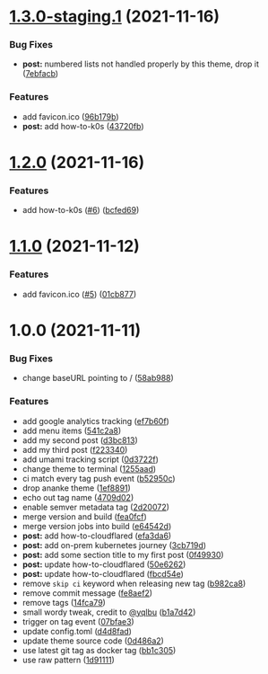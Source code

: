 # [1.3.0-staging.1](https://github.com/kunish/website/compare/v1.2.0...v1.3.0-staging.1) (2021-11-16)


### Bug Fixes

* **post:** numbered lists not handled properly by this theme, drop it ([7ebfacb](https://github.com/kunish/website/commit/7ebfacb668e2d233e4df5e0ee5e82541275d8514))


### Features

* add favicon.ico ([96b179b](https://github.com/kunish/website/commit/96b179be47f6c6fada09e58fefa41c0a6a8b70da))
* **post:** add how-to-k0s ([43720fb](https://github.com/kunish/website/commit/43720fb98ea3cb02479600d94f2d871f70002da3))

# [1.2.0](https://github.com/kunish/website/compare/v1.1.0...v1.2.0) (2021-11-16)


### Features

* add how-to-k0s ([#6](https://github.com/kunish/website/issues/6)) ([bcfed69](https://github.com/kunish/website/commit/bcfed6981fa5b8a0966259b6f8e3139ffdb9937b))

# [1.1.0](https://github.com/kunish/website/compare/v1.0.0...v1.1.0) (2021-11-12)


### Features

* add favicon.ico ([#5](https://github.com/kunish/website/issues/5)) ([01cb877](https://github.com/kunish/website/commit/01cb87759f29d0010b0f3475a987499d3dabac12))

# 1.0.0 (2021-11-11)


### Bug Fixes

* change baseURL pointing to / ([58ab988](https://github.com/kunish/website/commit/58ab9885855b65c8bab84d4057c8b8854e0eb42b))


### Features

* add google analytics tracking ([ef7b60f](https://github.com/kunish/website/commit/ef7b60fada1266d2e463b8e73c2a3dd3cbe1444b))
* add menu items ([541c2a8](https://github.com/kunish/website/commit/541c2a8bcbfb532303420f7663b8ba8b8c8502bb))
* add my second post ([d3bc813](https://github.com/kunish/website/commit/d3bc8136ee5d1108d86de822e8bc94bebc9b7572))
* add my third post ([f223340](https://github.com/kunish/website/commit/f223340e7058f0a8d96621e67d139c3bada9ec01))
* add umami tracking script ([0d3722f](https://github.com/kunish/website/commit/0d3722fe8bce5c32be99e2a764ad6f262a67f6b0))
* change theme to terminal ([1255aad](https://github.com/kunish/website/commit/1255aad74c0dc13351c7de33b5c2cf8ebc7ef88c))
* ci match every tag push event ([b52950c](https://github.com/kunish/website/commit/b52950c1253af6351b25720b12fba2cd00c11abf))
* drop ananke theme ([1ef8891](https://github.com/kunish/website/commit/1ef88912f674f6833c984471da91aa0f530cc2ee))
* echo out tag name ([4709d02](https://github.com/kunish/website/commit/4709d022fe05711d360b913b2d312e340c4e9c70))
* enable semver metadata tag ([2d20072](https://github.com/kunish/website/commit/2d200723e54ab04a7c0d82dc852815e7eda1ad9b))
* merge version and build ([fea0fcf](https://github.com/kunish/website/commit/fea0fcf3cc00433a3d573892c84f56fa07b7ab42))
* merge version jobs into build ([e64542d](https://github.com/kunish/website/commit/e64542dbae8a7e6064fc049b5cea5240ab63f86d))
* **post:** add how-to-cloudflared ([efa3da6](https://github.com/kunish/website/commit/efa3da6ad1b058ba8b7b25a78779782b6c9d96bd))
* **post:** add on-prem kubernetes journey ([3cb719d](https://github.com/kunish/website/commit/3cb719d9bf4c626a166f1bc7e6452ff7320c0a59))
* **post:** add some section title to my first post ([0f49930](https://github.com/kunish/website/commit/0f4993008bab34f2cf2dee5eef1018a896406c0c))
* **post:** update how-to-cloudflared ([50e6262](https://github.com/kunish/website/commit/50e626238c7b2dec2bc0f688e4d989c6e9e18974))
* **post:** update how-to-cloudflared ([fbcd54e](https://github.com/kunish/website/commit/fbcd54ed0a3fa25da342bcef04e701c7e044871e))
* remove `skip ci` keyword when releasing new tag ([b982ca8](https://github.com/kunish/website/commit/b982ca89316394bb2b2faf0312066645be02fb16))
* remove commit message ([fe8aef2](https://github.com/kunish/website/commit/fe8aef2acfd0e87a2f6d5cc070be0aebc50b2a29))
* remove tags ([14fca79](https://github.com/kunish/website/commit/14fca79be89b736b424eb884d016833b09d6b8db))
* small wordy tweak, credit to [@yqlbu](https://github.com/yqlbu) ([b1a7d42](https://github.com/kunish/website/commit/b1a7d42bec6a2b590af131bd6bc4fffd92336ed6))
* trigger on tag event ([07bfae3](https://github.com/kunish/website/commit/07bfae38fe49154cfd0e39d2c69c702264342334))
* update config.toml ([d4d8fad](https://github.com/kunish/website/commit/d4d8fad6481a29ac2a8c973b393511f5d8b0013f))
* update theme source code ([0d486a2](https://github.com/kunish/website/commit/0d486a27d738ef4f3e45bfeaace7cd0a4095cf3d))
* use latest git tag as docker tag ([bb1c305](https://github.com/kunish/website/commit/bb1c30572b75c198100a0a3033ac5ff441bc5681))
* use raw pattern ([1d91111](https://github.com/kunish/website/commit/1d91111f3a70675bf8d3e8e56f6241d132a337fb))
